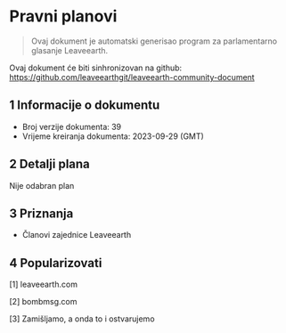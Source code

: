 # Pravni planovi

>Ovaj dokument je automatski generisao program za parlamentarno glasanje Leaveearth.

Ovaj dokument će biti sinhronizovan na github: https://github.com/leaveearthgit/leaveearth-community-document

## 1 Informacije o dokumentu

- Broj verzije dokumenta: 39
- Vrijeme kreiranja dokumenta: 2023-09-29 (GMT)

## 2 Detalji plana

Nije odabran plan

## 3 Priznanja
* Članovi zajednice Leaveearth

## 4 Popularizovati
[1] leaveearth.com

[2] bombmsg.com

[3] Zamišljamo, a onda to i ostvarujemo
